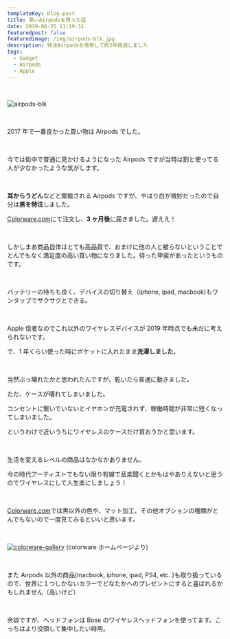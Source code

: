 ```yaml
---
templateKey: blog-post
title: 黒いAirpodsを買った話
date: 2019-06-25 11:19:31
featuredpost: false
featuredimage: /img/airpods-blk.jpg
description: 特注Airpodsを使用して約2年経過しました
tags:
  - Gadget
  - Airpods
  - Apple
---
```


<br>

![airpods-blk](/img/airpods-blk.jpg)

<br>

2017 年で一番良かった買い物は Airpods でした。

<br>

今では街中で普通に見かけるようになった Airpods ですが当時は割と使ってる人が少なかったような気がします。

<br>

**耳からうどん**などと揶揄される Airpods ですが、やはり白が微妙だったので自分は**黒を特注**しました。

[Colorware.com](https://www.colorware.com/)にて注文し、**3 ヶ月後**に届きました。遅ええ！

<br>

しかしまあ商品自体はとても高品質で、おまけに他の人と被らないということでとんでもなく満足度の高い買い物になりました。待った甲斐があったというものです。

<br>

バッテリーの持ちも良く、デバイスの切り替え（iphone, ipad, macbook)もワンタップでサクサクとできる。

<br>

Apple 信者なのでこれ以外のワイヤレスデバイスが 2019 年時点でも未だに考えられないです。

で、1 年くらい使った時にポケットに入れたまま**洗濯しました**。

<br>

当然ぶっ壊れたかと思われたんですが、乾いたら普通に動きました。

ただ、ケースが壊れてしまいました。

コンセントに繋いでいないとイヤホンが充電されず、稼働時間が非常に短くなってしまいました。

というわけで近いうちにワイヤレスのケースだけ買おうかと思います。

<br>

生活を変えるレベルの商品はなかなかありません。

今の時代アーティストでもない限り有線で音楽聞くとかもはやありえないと思うのでワイヤレスにして人生楽にしましょう！

<br>

[Colorware.com](https://www.colorware.com/)では黒以外の色や、マット加工、その他オプションの種類がとんでもないので一度見てみるといいと思います。

<br>

[![colorware-gallery](/img/colorware-gallery.png)](https://www.colorware.com/)
(colorware ホームページより)

<br>

また Airpods 以外の商品(macbook, iphone, ipad, PS4, etc..)も取り扱っているので、世界に１つしかないカラーでどなたかへのプレゼントにすると喜ばれるかもしれません（高いけど）

<br>

余談ですが、ヘッドフォンは Bose のワイヤレスヘッドフォンを使ってます。こっちはより没頭して集中したい時用。

